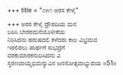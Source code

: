 +++
title = "೦೫೧ ಅರಸ ಕೇಳೈ"

+++
ಅರಸ ಕೇಳೈ ದ್ರೌಪದಿಯ ಮನ  
ಬರಿಸಿ ಬೇರರಮನೆಯೊಳೀಕೆಯ  
ನಿರಿಸಿದನು ಹರುಷದಲಿ ಕಳೆದರು ಕಾಲ ವಿಭ್ರಮವ   
ಇರಲಿರಲು ಪಾರ್ಥಗೆ ಸುಭದ್ರೆಗೆ  
ವರಕುಮಾರಕನುದಿಸಿದನು ವಿ  
ಸ್ತರಣವಾಯ್ತಭಿಮನ್ಯುವಿನ ಜನನೋತ್ಸವಾಭ್ಯುದಯ     ॥51॥
